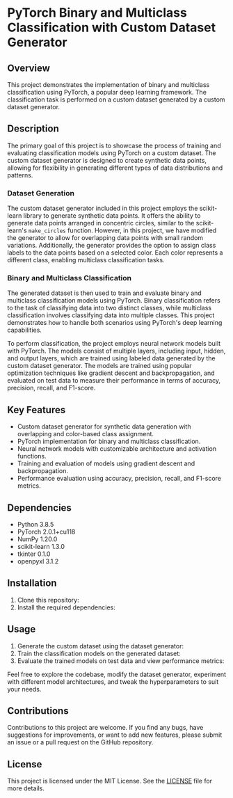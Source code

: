 # PyTorch Binary and Multiclass Classification with Custom Dataset Generator

## Overview
This project demonstrates the implementation of binary and multiclass classification using PyTorch, a popular deep learning framework. The classification task is performed on a custom dataset generated by a custom dataset generator.

## Description
The primary goal of this project is to showcase the process of training and evaluating classification models using PyTorch on a custom dataset. The custom dataset generator is designed to create synthetic data points, allowing for flexibility in generating different types of data distributions and patterns.

### Dataset Generation
The custom dataset generator included in this project employs the scikit-learn library to generate synthetic data points. It offers the ability to generate data points arranged in concentric circles, similar to the scikit-learn's `make_circles` function. However, in this project, we have modified the generator to allow for overlapping data points with small random variations. Additionally, the generator provides the option to assign class labels to the data points based on a selected color. Each color represents a different class, enabling multiclass classification tasks.

### Binary and Multiclass Classification
The generated dataset is then used to train and evaluate binary and multiclass classification models using PyTorch. Binary classification refers to the task of classifying data into two distinct classes, while multiclass classification involves classifying data into multiple classes. This project demonstrates how to handle both scenarios using PyTorch's deep learning capabilities.

To perform classification, the project employs neural network models built with PyTorch. The models consist of multiple layers, including input, hidden, and output layers, which are trained using labeled data generated by the custom dataset generator. The models are trained using popular optimization techniques like gradient descent and backpropagation, and evaluated on test data to measure their performance in terms of accuracy, precision, recall, and F1-score.

## Key Features
- Custom dataset generator for synthetic data generation with overlapping and color-based class assignment.
- PyTorch implementation for binary and multiclass classification.
- Neural network models with customizable architecture and activation functions.
- Training and evaluation of models using gradient descent and backpropagation.
- Performance evaluation using accuracy, precision, recall, and F1-score metrics.

## Dependencies
- Python 3.8.5
- PyTorch 2.0.1+cu118
- NumPy 1.20.0
- scikit-learn 1.3.0
- tkinter 0.1.0
- openpyxl 3.1.2

## Installation
1. Clone this repository:
2. Install the required dependencies:


## Usage
1. Generate the custom dataset using the dataset generator:
2. Train the classification models on the generated dataset:
3. Evaluate the trained models on test data and view performance metrics:



Feel free to explore the codebase, modify the dataset generator, experiment with different model architectures, and tweak the hyperparameters to suit your needs.

## Contributions
Contributions to this project are welcome. If you find any bugs, have suggestions for improvements, or want to add new features, please submit an issue or a pull request on the GitHub repository.

## License
This project is licensed under the MIT License. See the [LICENSE](LICENSE) file for more details.




